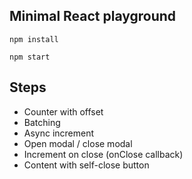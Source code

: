 ## Minimal React playground

```
npm install
```

```
npm start
```

## Steps
- Counter with offset
- Batching
- Async increment
- Open modal / close modal 
- Increment on close (onClose callback)
- Content with self-close button
